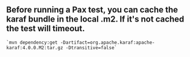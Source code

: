 ## Before running a Pax test, you can cache the karaf bundle in the local .m2. If it's not cached the test will timeout.

    `mvn dependency:get -Dartifact=org.apache.karaf:apache-karaf:4.0.0.M2:tar.gz -Dtransitive=false`
